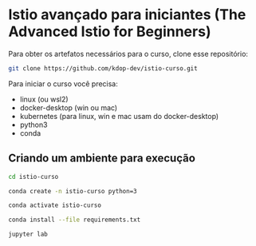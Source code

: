 # Istio avançado para iniciantes (The Advanced Istio for Beginners)

Para obter os artefatos necessários para o curso, clone esse repositório:

```bash
git clone https://github.com/kdop-dev/istio-curso.git
```

Para iniciar o curso você precisa:

* linux (ou wsl2)
* docker-desktop (win ou mac)
* kubernetes (para linux, win e mac usam do docker-desktop)
* python3
* conda

## Criando um ambiente para execução

```bash
cd istio-curso

conda create -n istio-curso python=3

conda activate istio-curso

conda install --file requirements.txt

jupyter lab
```
